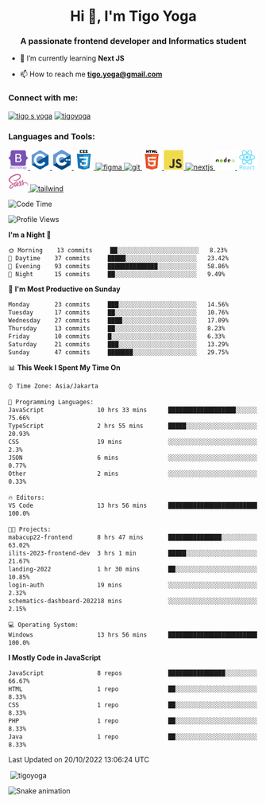 <h1 align="center">Hi 👋, I'm Tigo Yoga</h1>
<h3 align="center">A passionate frontend developer and Informatics student</h3>

- 🌱 I’m currently learning **Next JS**

- 📫 How to reach me **tigo.yoga@gmail.com**

<h3 align="left">Connect with me:</h3>
<p align="left">
<a href="https://linkedin.com/in/tigo s yoga" target="blank"><img align="center" src="https://raw.githubusercontent.com/rahuldkjain/github-profile-readme-generator/master/src/images/icons/Social/linked-in-alt.svg" alt="tigo s yoga" height="30" width="40" /></a>
<a href="https://instagram.com/tigoyoga" target="blank"><img align="center" src="https://raw.githubusercontent.com/rahuldkjain/github-profile-readme-generator/master/src/images/icons/Social/instagram.svg" alt="tigoyoga" height="30" width="40" /></a>
</p>

<h3 align="left">Languages and Tools:</h3>
<p align="left"> <a href="https://getbootstrap.com" target="_blank" rel="noreferrer"> <img src="https://raw.githubusercontent.com/devicons/devicon/master/icons/bootstrap/bootstrap-plain-wordmark.svg" alt="bootstrap" width="40" height="40"/> </a> <a href="https://www.cprogramming.com/" target="_blank" rel="noreferrer"> <img src="https://raw.githubusercontent.com/devicons/devicon/master/icons/c/c-original.svg" alt="c" width="40" height="40"/> </a> <a href="https://www.w3schools.com/cpp/" target="_blank" rel="noreferrer"> <img src="https://raw.githubusercontent.com/devicons/devicon/master/icons/cplusplus/cplusplus-original.svg" alt="cplusplus" width="40" height="40"/> </a> <a href="https://www.w3schools.com/css/" target="_blank" rel="noreferrer"> <img src="https://raw.githubusercontent.com/devicons/devicon/master/icons/css3/css3-original-wordmark.svg" alt="css3" width="40" height="40"/> </a> <a href="https://www.figma.com/" target="_blank" rel="noreferrer"> <img src="https://www.vectorlogo.zone/logos/figma/figma-icon.svg" alt="figma" width="40" height="40"/> </a> <a href="https://git-scm.com/" target="_blank" rel="noreferrer"> <img src="https://www.vectorlogo.zone/logos/git-scm/git-scm-icon.svg" alt="git" width="40" height="40"/> </a> <a href="https://www.w3.org/html/" target="_blank" rel="noreferrer"> <img src="https://raw.githubusercontent.com/devicons/devicon/master/icons/html5/html5-original-wordmark.svg" alt="html5" width="40" height="40"/> </a> <a href="https://developer.mozilla.org/en-US/docs/Web/JavaScript" target="_blank" rel="noreferrer"> <img src="https://raw.githubusercontent.com/devicons/devicon/master/icons/javascript/javascript-original.svg" alt="javascript" width="40" height="40"/> </a> <a href="https://nextjs.org/" target="_blank" rel="noreferrer"> <img src="https://cdn.worldvectorlogo.com/logos/nextjs-2.svg" alt="nextjs" width="40" height="40"/> </a> <a href="https://nodejs.org" target="_blank" rel="noreferrer"> <img src="https://raw.githubusercontent.com/devicons/devicon/master/icons/nodejs/nodejs-original-wordmark.svg" alt="nodejs" width="40" height="40"/> </a> <a href="https://reactjs.org/" target="_blank" rel="noreferrer"> <img src="https://raw.githubusercontent.com/devicons/devicon/master/icons/react/react-original-wordmark.svg" alt="react" width="40" height="40"/> </a> <a href="https://sass-lang.com" target="_blank" rel="noreferrer"> <img src="https://raw.githubusercontent.com/devicons/devicon/master/icons/sass/sass-original.svg" alt="sass" width="40" height="40"/> </a> <a href="https://tailwindcss.com/" target="_blank" rel="noreferrer"> <img src="https://www.vectorlogo.zone/logos/tailwindcss/tailwindcss-icon.svg" alt="tailwind" width="40" height="40"/> </a> </p>

<!--START_SECTION:waka-->
![Code Time](http://img.shields.io/badge/Code%20Time-15%20hrs%2025%20mins-blue)

![Profile Views](http://img.shields.io/badge/Profile%20Views-49-blue)

**I'm a Night 🦉** 

```text
🌞 Morning    13 commits     ██░░░░░░░░░░░░░░░░░░░░░░░   8.23% 
🌆 Daytime    37 commits     █████░░░░░░░░░░░░░░░░░░░░   23.42% 
🌃 Evening    93 commits     ██████████████░░░░░░░░░░░   58.86% 
🌙 Night      15 commits     ██░░░░░░░░░░░░░░░░░░░░░░░   9.49%

```
📅 **I'm Most Productive on Sunday** 

```text
Monday       23 commits     ███░░░░░░░░░░░░░░░░░░░░░░   14.56% 
Tuesday      17 commits     ██░░░░░░░░░░░░░░░░░░░░░░░   10.76% 
Wednesday    27 commits     ████░░░░░░░░░░░░░░░░░░░░░   17.09% 
Thursday     13 commits     ██░░░░░░░░░░░░░░░░░░░░░░░   8.23% 
Friday       10 commits     █░░░░░░░░░░░░░░░░░░░░░░░░   6.33% 
Saturday     21 commits     ███░░░░░░░░░░░░░░░░░░░░░░   13.29% 
Sunday       47 commits     ███████░░░░░░░░░░░░░░░░░░   29.75%

```


📊 **This Week I Spent My Time On** 

```text
⌚︎ Time Zone: Asia/Jakarta

💬 Programming Languages: 
JavaScript               10 hrs 33 mins      ███████████████████░░░░░░   75.66% 
TypeScript               2 hrs 55 mins       █████░░░░░░░░░░░░░░░░░░░░   20.93% 
CSS                      19 mins             ░░░░░░░░░░░░░░░░░░░░░░░░░   2.3% 
JSON                     6 mins              ░░░░░░░░░░░░░░░░░░░░░░░░░   0.77% 
Other                    2 mins              ░░░░░░░░░░░░░░░░░░░░░░░░░   0.33%

🔥 Editors: 
VS Code                  13 hrs 56 mins      █████████████████████████   100.0%

🐱‍💻 Projects: 
mabacup22-frontend       8 hrs 47 mins       ███████████████░░░░░░░░░░   63.02% 
ilits-2023-frontend-dev  3 hrs 1 min         █████░░░░░░░░░░░░░░░░░░░░   21.67% 
landing-2022             1 hr 30 mins        ██░░░░░░░░░░░░░░░░░░░░░░░   10.85% 
login-auth               19 mins             ░░░░░░░░░░░░░░░░░░░░░░░░░   2.32% 
schematics-dashboard-202218 mins             ░░░░░░░░░░░░░░░░░░░░░░░░░   2.15%

💻 Operating System: 
Windows                  13 hrs 56 mins      █████████████████████████   100.0%

```

**I Mostly Code in JavaScript** 

```text
JavaScript               8 repos             ████████████████░░░░░░░░░   66.67% 
HTML                     1 repo              ██░░░░░░░░░░░░░░░░░░░░░░░   8.33% 
CSS                      1 repo              ██░░░░░░░░░░░░░░░░░░░░░░░   8.33% 
PHP                      1 repo              ██░░░░░░░░░░░░░░░░░░░░░░░   8.33% 
Java                     1 repo              ██░░░░░░░░░░░░░░░░░░░░░░░   8.33%

```



 Last Updated on 20/10/2022 13:06:24 UTC
<!--END_SECTION:waka-->

<p>&nbsp;<img align="center" src="https://github-readme-stats.vercel.app/api?username=tigoyoga&show_icons=true&locale=en" alt="tigoyoga" /></p>

![Snake animation](https://github.com/thepiyushmalhotra/thepiyushmalhotra/blob/output/github-contribution-grid-snake.svg)

   
